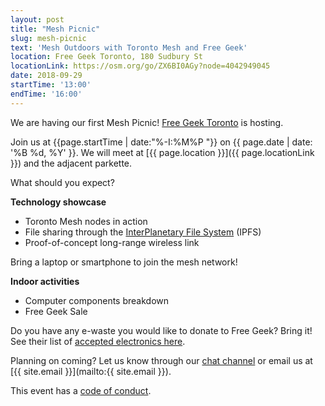 ```yaml
---
layout: post
title: "Mesh Picnic"
slug: mesh-picnic
text: 'Mesh Outdoors with Toronto Mesh and Free Geek'
location: Free Geek Toronto, 180 Sudbury St
locationLink: https://osm.org/go/ZX6BI0AGy?node=4042949045
date: 2018-09-29
startTime: '13:00'
endTime: '16:00'
---
```


We are having our first Mesh Picnic! [Free Geek Toronto](https://www.freegeektoronto.org/) is hosting.

Join us at {{page.startTime | date:"%-I:%M%P "}} on {{ page.date | date: '%B %d, %Y' }}. We will meet at [{{ page.location }}]({{ page.locationLink }}) and the adjacent parkette.

What should you expect?

**Technology showcase**  
- Toronto Mesh nodes in action
- File sharing through the [InterPlanetary File System](https://ipfs.io/) (IPFS)
- Proof-of-concept long-range wireless link

Bring a laptop or smartphone to join the mesh network!

**Indoor activities**  
- Computer components breakdown
- Free Geek Sale

Do you have any e-waste you would like to donate to Free Geek? Bring it! See their list of [accepted electronics here](https://www.freegeektoronto.org/pick-up/).

Planning on coming? Let us know through our [chat channel](https://chat.tomesh.net/#/room/#tomesh:tomesh.net) or email us at [{{ site.email }}](mailto:{{ site.email }}).

This event has a [code of conduct](/code-of-conduct/).
